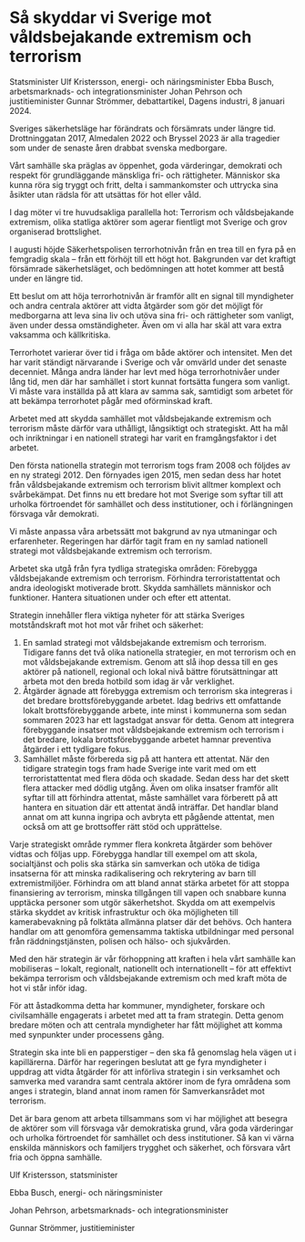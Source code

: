 # Så skyddar vi Sverige mot våldsbejakande extremism och terrorism

Statsminister Ulf Kristersson, energi\- och näringsminister Ebba Busch, arbetsmarknads\- och integrationsminister Johan Pehrson och justitieminister Gunnar Strömmer, debattartikel, Dagens industri, 8 januari 2024\.

Sveriges säkerhetsläge har förändrats och försämrats under längre tid. Drottninggatan 2017, Almedalen 2022 och Bryssel 2023 är alla tragedier som under de senaste åren drabbat svenska medborgare.

Vårt samhälle ska präglas av öppenhet, goda värderingar, demokrati och respekt för grundläggande mänskliga fri\- och rättigheter. Människor ska kunna röra sig tryggt och fritt, delta i sammankomster och uttrycka sina åsikter utan rädsla för att utsättas för hot eller våld.

I dag möter vi tre huvudsakliga parallella hot: Terrorism och våldsbejakande extremism, olika statliga aktörer som agerar fientligt mot Sverige och grov organiserad brottslighet.

I augusti höjde Säkerhetspolisen terrorhotnivån från en trea till en fyra på en femgradig skala – från ett förhöjt till ett högt hot. Bakgrunden var det kraftigt försämrade säkerhetsläget, och bedömningen att hotet kommer att bestå under en längre tid.

Ett beslut om att höja terrorhotnivån är framför allt en signal till myndigheter och andra centrala aktörer att vidta åtgärder som gör det möjligt för medborgarna att leva sina liv och utöva sina fri\- och rättigheter som vanligt, även under dessa omständigheter. Även om vi alla har skäl att vara extra vaksamma och källkritiska.

Terrorhotet varierar över tid i fråga om både aktörer och intensitet. Men det har varit ständigt närvarande i Sverige och vår omvärld under det senaste decenniet. Många andra länder har levt med höga terrorhotnivåer under lång tid, men där har samhället i stort kunnat fortsätta fungera som vanligt. Vi måste vara inställda på att klara av samma sak, samtidigt som arbetet för att bekämpa terrorhotet pågår med oförminskad kraft.

Arbetet med att skydda samhället mot våldsbejakande extremism och terrorism måste därför vara uthålligt, långsiktigt och strategiskt. Att ha mål och inriktningar i en nationell strategi har varit en framgångsfaktor i det arbetet.

Den första nationella strategin mot terrorism togs fram 2008 och följdes av en ny strategi 2012\. Den förnyades igen 2015, men sedan dess har hotet från våldsbejakande extremism och terrorism blivit alltmer komplext och svårbekämpat. Det finns nu ett bredare hot mot Sverige som syftar till att urholka förtroendet för samhället och dess institutioner, och i förlängningen försvaga vår demokrati.

Vi måste anpassa våra arbetssätt mot bakgrund av nya utmaningar och erfarenheter. Regeringen har därför tagit fram en ny samlad nationell strategi mot våldsbejakande extremism och terrorism.

Arbetet ska utgå från fyra tydliga strategiska områden: Förebygga våldsbejakande extremism och terrorism. Förhindra terroristattentat och andra ideologiskt motiverade brott. Skydda samhällets människor och funktioner. Hantera situationen under och efter ett attentat.

Strategin innehåller flera viktiga nyheter för att stärka Sveriges motståndskraft mot hot mot vår frihet och säkerhet:

1. En samlad strategi mot våldsbejakande extremism och terrorism. Tidigare fanns det två olika nationella strategier, en mot terrorism och en mot våldsbejakande extremism. Genom att slå ihop dessa till en ges aktörer på nationell, regional och lokal nivå bättre förutsättningar att arbeta mot den breda hotbild som idag är vår verklighet.
2. Åtgärder ägnade att förebygga extremism och terrorism ska integreras i det bredare brottsförebyggande arbetet. Idag bedrivs ett omfattande lokalt brottsförebyggande arbete, inte minst i kommunerna som sedan sommaren 2023 har ett lagstadgat ansvar för detta. Genom att integrera förebyggande insatser mot våldsbejakande extremism och terrorism i det bredare, lokala brottsförebyggande arbetet hamnar preventiva åtgärder i ett tydligare fokus.
3. Samhället måste förbereda sig på att hantera ett attentat. När den tidigare strategin togs fram hade Sverige inte varit med om ett terroristattentat med flera döda och skadade. Sedan dess har det skett flera attacker med dödlig utgång. Även om olika insatser framför allt syftar till att förhindra attentat, måste samhället vara förberett på att hantera en situation där ett attentat ändå inträffar. Det handlar bland annat om att kunna ingripa och avbryta ett pågående attentat, men också om att ge brottsoffer rätt stöd och upprättelse.

Varje strategiskt område rymmer flera konkreta åtgärder som behöver vidtas och följas upp. Förebygga handlar till exempel om att skola, socialtjänst och polis ska stärka sin samverkan och utöka de tidiga insatserna för att minska radikalisering och rekrytering av barn till extremistmiljöer. Förhindra om att bland annat stärka arbetet för att stoppa finansiering av terrorism, minska tillgången till vapen och snabbare kunna upptäcka personer som utgör säkerhetshot. Skydda om att exempelvis stärka skyddet av kritisk infrastruktur och öka möjligheten till kamerabevakning på folktäta allmänna platser där det behövs. Och hantera handlar om att genomföra gemensamma taktiska utbildningar med personal från räddningstjänsten, polisen och hälso\- och sjukvården.

Med den här strategin är vår förhoppning att kraften i hela vårt samhälle kan mobiliseras – lokalt, regionalt, nationellt och internationellt – för att effektivt bekämpa terrorism och våldsbejakande extremism och med kraft möta de hot vi står inför idag.

För att åstadkomma detta har kommuner, myndigheter, forskare och civilsamhälle engagerats i arbetet med att ta fram strategin. Detta genom bredare möten och att centrala myndigheter har fått möjlighet att komma med synpunkter under processens gång.

Strategin ska inte bli en papperstiger – den ska få genomslag hela vägen ut i kapillärerna. Därför har regeringen beslutat att ge fyra myndigheter i uppdrag att vidta åtgärder för att införliva strategin i sin verksamhet och samverka med varandra samt centrala aktörer inom de fyra områdena som anges i strategin, bland annat inom ramen för Samverkansrådet mot terrorism.

Det är bara genom att arbeta tillsammans som vi har möjlighet att besegra de aktörer som vill försvaga vår demokratiska grund, våra goda värderingar och urholka förtroendet för samhället och dess institutioner. Så kan vi värna enskilda människors och familjers trygghet och säkerhet, och försvara vårt fria och öppna samhälle.

Ulf Kristersson, statsminister

Ebba Busch, energi\- och näringsminister

Johan Pehrson, arbetsmarknads\- och integrationsminister

Gunnar Strömmer, justitieminister
